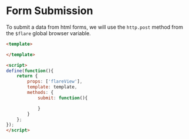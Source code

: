 # Form Submission

To submit a data from html forms, we will use the `http.post` method from the `$flare` global browser variable.

```html title="resources/components/Form.vue"
<template>

</template>

<script>
define(function(){
    return {
        props: ['flareView'],
        template: template,
        methods: {
            submit: function(){

            }
        }
    };
});
</script>
```
